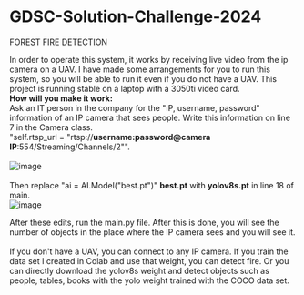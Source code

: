 # GDSC-Solution-Challenge-2024
FOREST FIRE DETECTION

In order to operate this system, it works by receiving live video from the ip camera on a UAV. I have made some arrangements for you to run this system, so you will be able to run it even if you do not have a UAV. This project is running stable on a laptop with a 3050ti video card.<br>
<b>How will you make it work:<br></b>
Ask an IT person in the company for the "IP, username, password" information of an IP camera that sees people. Write this information on line 7 in the Camera class. <br>"self.rtsp_url = "rtsp://<b>username:password@camera IP</b>:554/Streaming/Channels/2"".<br><br>![image](https://github.com/necipsahamettinkucuk/GDSC-Solution-Challenge-2024/assets/121046682/04e1c67b-cb45-4ccb-9921-7b2324e260cb)
<br><br>
Then replace "ai = AI.Model("best.pt")" <b>best.pt</b> with <b>yolov8s.pt</b> in line 18 of main.<br>![image](https://github.com/necipsahamettinkucuk/GDSC-Solution-Challenge-2024/assets/121046682/14faaefb-343b-4556-95b2-6f725c2c192c) <br>

After these edits, run the main.py file. After this is done, you will see the number of objects in the place where the IP camera sees and you will see it.<br><br>
If you don't have a UAV, you can connect to any IP camera. If you train the data set I created in Colab and use that weight, you can detect fire. Or you can directly download the yolov8s weight and detect objects such as people, tables, books with the yolo weight trained with the COCO data set.

